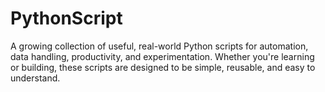# PythonScript
A growing collection of useful, real-world Python scripts for automation, data handling, productivity, and experimentation. Whether you're learning or building, these scripts are designed to be simple, reusable, and easy to understand.
